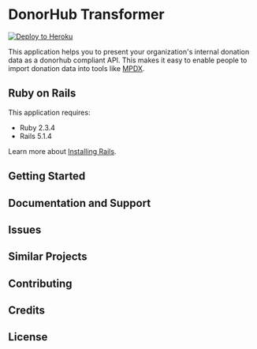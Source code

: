 DonorHub Transformer
================

[![Deploy to Heroku](https://www.herokucdn.com/deploy/button.png)](https://heroku.com/deploy)

This application helps you to present your organization's internal donation data as a donorhub compliant API. This makes it easy to enable people to import donation data into tools like [MPDX](https://mpdx.org).

Ruby on Rails
-------------

This application requires:

- Ruby 2.3.4
- Rails 5.1.4

Learn more about [Installing Rails](http://railsapps.github.io/installing-rails.html).

Getting Started
---------------

Documentation and Support
-------------------------

Issues
-------------

Similar Projects
----------------

Contributing
------------

Credits
-------

License
-------
